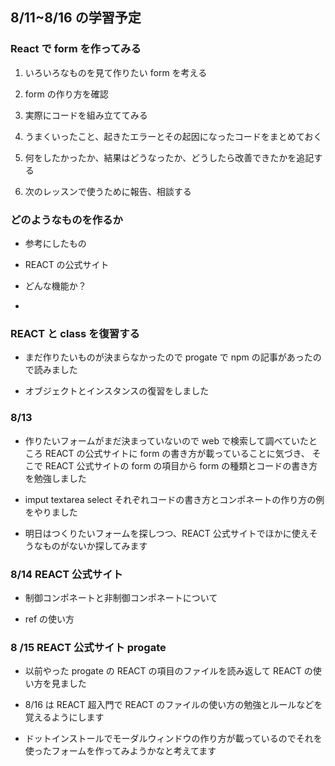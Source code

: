 ## 8/11~8/16 の学習予定

### React で form を作ってみる

1. いろいろなものを見て作りたい form を考える

2. form の作り方を確認

3. 実際にコードを組み立ててみる

4. うまくいったこと、起きたエラーとその起因になったコードをまとめておく

5. 何をしたかったか、結果はどうなったか、どうしたら改善できたかを追記する

6. 次のレッスンで使うために報告、相談する

### どのようなものを作るか

- 参考にしたもの

- REACT の公式サイト

- どんな機能か？

-

### REACT と class を復習する

- まだ作りたいものが決まらなかったので progate で npm の記事があったので読みました

- オブジェクトとインスタンスの復習をしました

### 8/13

- 作りたいフォームがまだ決まっていないので web で検索して調べていたところ REACT の公式サイトに form の書き方が載っていることに気づき、 そこで REACT 公式サイトの form の項目から form の種類とコードの書き方を勉強しました

- imput textarea select それぞれコードの書き方とコンポネートの作り方の例をやりました

- 明日はつくりたいフォームを探しつつ、REACT 公式サイトでほかに使えそうなものがないか探してみます

### 8/14 REACT 公式サイト

- 制御コンポネートと非制御コンポネートについて

- ref の使い方

### 8 /15 REACT 公式サイト progate

- 以前やった progate の REACT の項目のファイルを読み返して REACT の使い方を見ました

- 8/16 は REACT 超入門で REACT のファイルの使い方の勉強とルールなどを覚えるようにします

- ドットインストールでモーダルウィンドウの作り方が載っているのでそれを使ったフォームを作ってみようかなと考えてます

